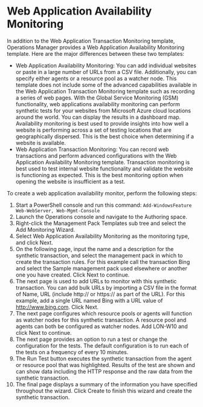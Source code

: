 # Web Application Availability Monitoring

In addition to the Web Application Transaction Monitoring template, Operations Manager provides a Web Application Availability Monitoring template. Here are the major differences between these two templates:
  - Web Application Availability Monitoring: You can add individual websites or paste in a large number of URLs from a CSV file. Additionally, you can specify either agents or a resource pool as a watcher node. This template does not include some of the advanced capabilities available in the Web Application Transaction Monitoring template such as recording a series of web pages. With the Global Service Monitoring (GSM) functionality, web applications availability monitoring can perform synthetic tests for your websites from Microsoft Azure cloud locations around the world. You can display the results in a dashboard map. Availability monitoring is best used to provide insights into how well a website is performing across a set of testing locations that are geographically dispersed. This is the best choice when determining if a website is available.
  - Web Application Transaction Monitoring: You can record web transactions and perform advanced configurations with the Web Application Availability Monitoring template. Transaction monitoring is best used to test internal website functionality and validate the website is functioning as expected. This is the best monitoring option when opening the website is insufficient as a test.

To create a web application availability monitor, perform the following steps:
1. Start a PowerShell console and run this command: ```Add-WindowsFeature Web-WebServer, Web-Mgmt-Console```
2. Launch the Operations console and navigate to the Authoring space.
3. Right-click the Management Pack Templates sub tree and select the Add Monitoring Wizard.
4. Select Web Application Availability Monitoring as the monitoring type, and click Next.
5. On the following page, input the name and a description for the synthetic transaction, and select the management pack in which to create the transaction rules. For this example call the transaction Bing and select the Sample management pack used elsewhere or another one you have created. Click Next to continue.
6. The next page is used to add URLs to monitor with this synthetic transaction. You can add bulk URLs by importing a CSV file in the format of Name, URL (include http:// or https:// as part of the URL). For this example, add a single URL named Bing with a URL value of http://www.bing.com. Click Next.
7. The next page configures which resource pools or agents will function as watcher nodes for this synthetic transaction. A resource pool and agents can both be configured as watcher nodes. Add LON-W10 and click Next to continue.
8. The next page provides an option to run a test or change the configuration for the tests. The default configuration is to run each of the tests on a frequency of every 10 minutes. 
9. The Run Test button executes the synthetic transaction from the agent or resource pool that was highlighted. Results of the test are shown and can show data including the HTTP response and the raw data from the synthetic transaction.
10. The final page displays a summary of the information you have specified throughout the wizard. Click Create to finish this wizard and create the synthetic transaction.
